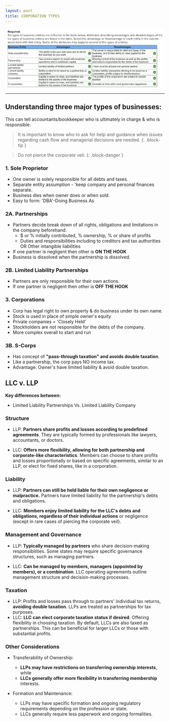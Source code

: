 ```yaml
---
layout: post
title: CORPORATION TYPES
---
```



![CORPORATION TYPES](/WrongQuestions/Screenshot.chap1.q1.png)

---


## Understanding three major types of businesses: 

This can tell accountants/bookkeeper who is ultimately in charge & who is responsible.

> It is important to know who to ask for help and guidance when issues regarding cash flow and managerial decisions are needed.
{: .block-tip }

> Do not pierce the corporate veil.
{: .block-danger }

### 1. Sole Proprietor

- One owner is solely responsible for all debts and taxes.  
- Separate entity assumption - 'keep company and personal finances separate.  
- Business dies when owner does or when sold.  
- Easy to form: 'DBA'-Doing Business As  

### 2A. Partnerships

- Partners decide break down of all rights, obligations and limitations in the company beforehand.
     - $ or % initially contributed, % ownership, % or share of profits
     - Duties and responsibilities including to creditors and tax authorities OR Other intangible liabilities
- If one partner is negligent then other is **ON THE HOOK**
- Business is dissolved when the partnership is dissolved.

### 2B. Limited Liability Partnerships

- Partners are only responsible for their own actions.  
- If one partner is negligent then other is **OFF THE HOOK**  

### 3. Corporations

- Corp has legal right to own property & do business under its own name.  
- Stock is used in place of simple owner's equity  
- Private companies = 'Closely Held'  
- Stockholders are not responsible for the debts of the company.  
- More complex overall to start and run  

### 3B. S-Corps

- Has concept of **"pass-through taxation" and avoids double taxation**.  
- Like a partnership, the corp pays NO income tax.  
- Advantage: Owner's have limited liability & avoid double taxation.  

## LLC v. LLP

**Key differences between:**  
- Limited Liability Partnerships Vs. Limited Liability Company  

### Structure

- LLP: **Partners share profits and losses according to predefined agreements**. They are typically formed by professionals like lawyers, accountants, or doctors.  

- LLC: **Offers more flexibility, allowing for both partnership and corporate-like characteristics**. Members can choose to share profits and losses proportionally or based on specific agreements, similar to an LLP, or elect for fixed shares, like in a corporation.  

### Liability  

- LLP: **Partners can still be held liable for their own negligence or malpractice.** Partners have limited liability for the partnership's debts and obligations.  

- LLC: **Members enjoy limited liability for the LLC's debts and obligations, regardless of their individual actions** or negligence (except in rare cases of piercing the corporate veil).  

### Management and Governance

- LLP: **Typically managed by partners** who share decision-making responsibilities. Some states may require specific governance structures, such as managing partners.  

- LLC: **Can be managed by members, managers (appointed by members), or a combination**. LLC operating agreements outline management structure and decision-making processes.  

### Taxation

- LLP: Profits and losses pass through to partners' individual tax returns, **avoiding double taxation**. LLPs are treated as partnerships for tax purposes.  
- LLC: **LLC can elect corporate taxation status if desired**. Offering flexibility in choosing taxation. By default, LLCs are also taxed as partnerships.  This can be beneficial for larger LLCs or those with substantial profits.  

### Other Considerations

- Transferability of Ownership:  
  - **LLPs may have restrictions on transferring ownership interests**, while  
  - **LLCs generally offer more flexibility in transferring membership** interests.  

- Formation and Maintenance:  
  - LLPs may have specific formation and ongoing regulatory requirements depending on the profession or state.  
  - LLCs generally require less paperwork and ongoing formalities.  
